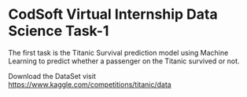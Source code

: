 # CodSoft Virtual Internship Data Science Task-1
The first task is the Titanic Survival prediction model using Machine Learning to predict whether a passenger on the Titanic survived or not. 

Download the DataSet visit https://www.kaggle.com/competitions/titanic/data
